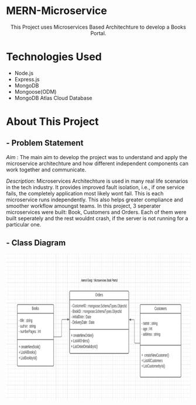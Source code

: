 # MERN-Microservice

<p align="center"> 
This Project uses Microservices Based Architechture to develop a Books Portal.</p>

# Technologies Used # 
  * Node.js
  * Express.js
  * MongoDB
  * Mongoose(ODM)
  * MongoDB Atlas Cloud Database
 
 # About This Project #
 
## - Problem Statement ##
*Aim* : The main aim to develop the project was to understand and apply the microservice architechture and how different independent components can work together and communicate.

*Description*: Microservices Architechture is used in many real life scenarios in the tech industry. It provides improved fault isolation, i.e., if one service fails, the completely application most likely wont fail. This is each microservice runs independently. This also helps greater compliance and smoother workflow amoungst teams. In this project, 3 seperater microservices were built: Book, Customers and Orders. Each of them were built seperately and the rest wouldnt crash, if the server is not running for a particular one.

## - Class Diagram ##

<p align="center"> 
<img align="center" alt="img" src="https://github.com/Scholasticpal/MERN-Microservice/blob/main/images/class_diag.png" width="750" height="400" />

## ##

